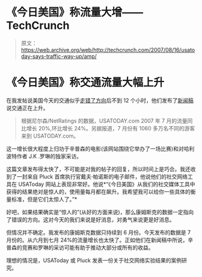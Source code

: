 # 《今日美国》称流量大增——TechCrunch

> 原文：<https://web.archive.org/web/http://techcrunch.com/2007/08/16/usatoday-says-traffic-way-up/amp/>

# 《今日美国》称交通流量大幅上升

在我发帖说美国今天的交通似乎[走错了方向](https://web.archive.org/web/20170505042921/http://www.techcrunch.com/2007/08/16/usatoday-relaunch-as-social-network-may-not-be-paying-off/)后不到 12 个小时，他们发布了[新闻稿](https://web.archive.org/web/20170505042921/http://biz.yahoo.com/prnews/070816/dcth062.html?.v=1)说交通正在上升。

> 根据尼尔森/NetRatings 的数据，USATODAY.com 2007 年 7 月的流量同比增长 20%,环比增长 24%。另据报道，7 月份有 1060 多万名不同的游客来到 USATODAY.com。

这一增长很大程度上归功于辛普森的电影(该网站围绕它举办了一场比赛)和对哈利波特作者 J.K .罗琳的独家采访。

这篇文章发布得太快了，不可能是对我的帖子的回复，所以时间上是巧合。我还收到了一封来自 Pluck 首席执行官戴夫·帕诺斯的电子邮件，他说他们的社交网络工具在 USAToday 网站上表现非常好。他说*“《今日美国》从我们的社交媒体工具中获得的结果绝对是惊人的，使用量每月都在飙升。我希望我可以给你一些具体的衡量标准，但是它们太惊人了。”*

好吧，如果结果确实是“惊人的”(从好的方面来说)，那么康姆斯克的数据一定指向了错误的方向。这对今天的我们来说是好消息，对勇气来说更是好消息。

但情况并不确定。我发布的康姆斯克数据只持续到 6 月份。今天发布的数据是 7 月份的。从六月到七月 24%的流量增长也太快了。正如他们在新闻稿中所说，辛普森的竞赛和罗琳的采访可能有助于推动大部分或所有的收益。

理想的情况是，USAToday 或 Pluck 发表一份关于社交网络实验结果的案例研究。